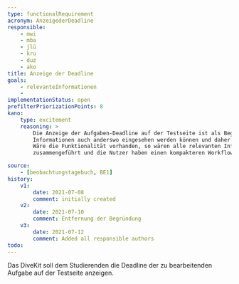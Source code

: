 ```yaml
---
type: functionalRequirement
acronym: AnzeigederDeadline
responsible: 
    - mwi
    - mba
    - jlü
    - kru
    - duz
    - ako
title: Anzeige der Deadline
goals: 
    - relevanteInformationen
    -
implementationStatus: open
prefilterPriorizationPoints: 8
kano:
    type: excitement
    reasoning: >
        Die Anzeige der Aufgaben-Deadline auf der Testseite ist als Begeisterungsmerkmal einzuordnen, da diese 
        Informationen auch anderswo eingesehen werden können und daher den Nutzern während des Gebrauchs nicht fehlt.
        Wäre die Funktionalität vorhanden, so wären alle relevanten Informationen zu den Aufgaben an einem Ort 
        zusammengeführt und die Nutzer haben einen kompakteren Workflow zur Aufgabenbearbeitung.

source:
    - [beobachtungstagebuch, BE1]
history:
    v1:
        date: 2021-07-08
        comment: initially created
    v2:
        date: 2021-07-10
        comment: Entfernung der Begründung
    v3:
        date: 2021-07-12
        comment: Added all responsible authors
todo: 
---
```


Das DiveKit soll dem Studierenden die Deadline der zu bearbeitenden Aufgabe auf der Testseite anzeigen.